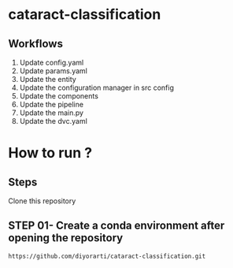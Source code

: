 # cataract-classification

## Workflows
1. Update config.yaml
2. Update params.yaml
3. Update the entity
4. Update the configuration manager in src config
5. Update the components
6. Update the pipeline
7. Update the main.py
8. Update the dvc.yaml


# How to run ?

## Steps 
Clone this repository 
## STEP 01- Create a conda environment after opening the repository

```bash
https://github.com/diyorarti/cataract-classification.git



